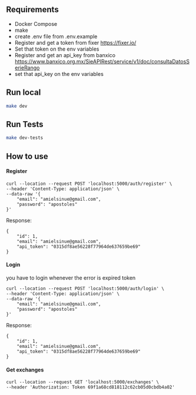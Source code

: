 
Requirements
-----------
- Docker Compose
- make
- create .env file from .env.example 
- Register and get a token from fixer https://fixer.io/
- Set that token on the env variables
- Register and get an api_key from  banxico https://www.banxico.org.mx/SieAPIRest/service/v1/doc/consultaDatosSerieRango
- set that api_key on the env variables


Run local
-----------
```bash
make dev
```

Run Tests
-----------
```bash
make dev-tests
```


How to use
-----------

#### Register
```.env
curl --location --request POST 'localhost:5000/auth/register' \
--header 'Content-Type: application/json' \
--data-raw '{
    "email": "amielsinue@gmail.com",
    "password": "apostoles"
}'
```
Response:
```.env
{
    "id": 1,
    "email": "amielsinue@gmail.com",
    "api_token": "0315df8ae56228f77964de637659be69"
}
```

#### Login
you have to login whenever the error is expired token
```.env
curl --location --request POST 'localhost:5000/auth/login' \
--header 'Content-Type: application/json' \
--data-raw '{
    "email": "amielsinue@gmail.com",
    "password": "apostoles"
}'
```
Response:
```
{
    "id": 1,
    "email": "amielsinue@gmail.com",
    "api_token": "0315df8ae56228f77964de637659be69"
}
```

#### Get exchanges
```.env
curl --location --request GET 'localhost:5000/exchanges' \
--header 'Authorization: Token 69f1a68cd818112c62cb05d0cbdb4a02'
```

